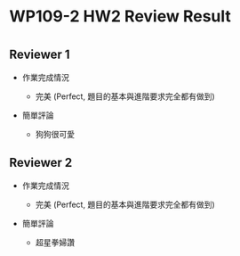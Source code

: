 
WP109-2 HW2 Review Result
=========================

# 

## Reviewer 1
- 作業完成情況
	- 完美 (Perfect, 題目的基本與進階要求完全都有做到)

- 簡單評論
	- 狗狗很可愛


## Reviewer 2
- 作業完成情況
	- 完美 (Perfect, 題目的基本與進階要求完全都有做到)

- 簡單評論
	- 超星拳婦讚

